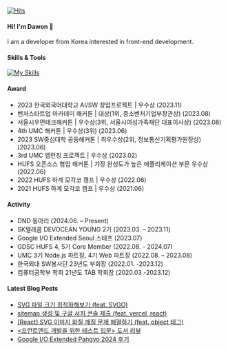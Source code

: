 [![Hits](https://hits.seeyoufarm.com/api/count/incr/badge.svg?url=https%3A%2F%2Fgithub.com%2FDawon00&count_bg=%23798D69&title_bg=%23FFFFFF&icon=&icon_color=%23E7E7E7&title=%F0%9F%90%88+%F0%9F%90%BE+&edge_flat=true)](https://hits.seeyoufarm.com)
#### Hi! I'm Dawon 👋

I am a developer from Korea interested in front-end development.

#### Skills & Tools

[![My Skills](https://skillicons.dev/icons?i=git,js,html,css,react,tailwind,vscode,notion)](https://skillicons.dev)

#### Award
- 2023 한국외국어대학교 AI/SW 창업프로젝트 | 우수상 (2023.11) 
- 벤처스타트업 아카데미 해커톤 | 대상(1위, 중소벤처기업부장관상) (2023.08) 
- 서울시우먼테크해커톤 | 우수상(3위, 서울시여성가족재단 대표이사상) (2023.08) 
- 4th UMC 해커톤 | 우수상(3위) (2023.06) 
- 2023 SW중심대학 공동해커톤 | 최우수상(2위, 정보통신기획평가원장상) (2023.06) 
- 3rd UMC 앱런칭 프로젝트 | 우수상 (2023.02)
- HUFS 오픈소스 협업 해커톤 | 가장 완성도가 높은 애플리케이션 부문 우수상 (2022.06) 
- 2022 HUFS 하계 모각코 캠프 | 우수상 (2022.06)
- 2021 HUFS 하계 모각코 캠프 | 우수상 (2021.06) 


#### Activity
- DND 동아리 (2024.06. – Present)
- SK텔레콤 DEVOCEAN YOUNG 2기 (2023.03. – 2023.11)
- Google I/O Extended Seoul 스태프 (2023.07)
- GDSC HUFS 4, 5기 Core Member (2022.08. - 2024.07)
- UMC 3기 Node.js 파트장, 4기 Web 파트장 (2022.08. – 2023.08)
- 한국외대 SW봉사단 23년도 부회장 (2022.01. -2023.12)
- 컴퓨터공학부 학회 21년도 TAB 학회장 (2020.03 -2023.12)



#### Latest Blog Posts

- [SVG 파일 크기 최적화해보기 (feat. SVGO)](https://dawonny.tistory.com/477)
- [sitemap 생성 및 구글 서치 콘솔 제출 (feat. vercel, react)](https://dawonny.tistory.com/476)
- [[React] SVG 이미지 화질 깨짐 문제 해결하기 (feat. object 태그)](https://dawonny.tistory.com/475)
- [&lt;프런트엔드 개발을 위한 테스트 입문&gt; 도서 리뷰](https://dawonny.tistory.com/474)
- [Google I/O Extended Pangyo 2024 후기](https://dawonny.tistory.com/473)

